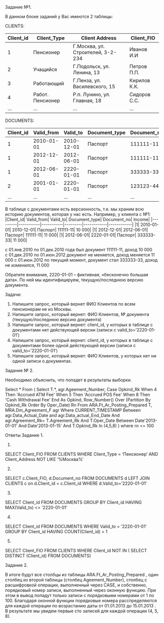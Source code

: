 Задание №1.

В данном блоке заданий у Вас имеются 2 таблицы:

CLIENTS:

|Client_id|	Client_Type|	Client Address|	Client_FIO|
|---------|-----------|-----------|---------|
|1|	Пенсионер|	Г.Москва, ул. Строителей, 3-2-234|	Иванов И.И|
|2|	Учащийся|	Г.Подольск, ул. Ленина, 13|	Петров П.П.|
|3|	Работающий|	Г.Пенза, ул. Василевского, 15|	Кирилов К.К.|
|4|	Работ. Пенсионер|	Р.п. Лунино, ул. Главная, 18|	Сидоров С.С.|
|…|	…	|…	|…|

DOCUMENTS:

|Client_id|	Valid_from|	Valid_to|	Document_type|	Document_no|	Income|
|---------|-----------|-----------|---------|------------|------------|
|1|	2010-01-01|	2010-12-01|	Паспорт|	111111-11|	10 000|
|1|	2012-12-01|	2012-06-01|	Паспорт|	111111-11|	11 000|
|1|	2012-06-01|	2220-01-01|	Паспорт|	333333-33|	11 000|
|2|	2001-01-01|	2220-01-01|	Паспорт|	123123-44|	5 000|
|…|	…	|…	|…|	…	|	…	|


В таблице с документами есть версионность, т.е. мы храним всю историю документов, которая у нас есть. Например, у клиента с №1:
|Client_id|	Valid_from|	Valid_to|	Document_type|	Document_no|	Income|
|---------|-----------|-----------|---------|------------|------------|
|1|	2010-01-01|	2010-12-01|	Паспорт|	111111-11|	10 000|
|1|	2012-12-01|	2012-06-01|	Паспорт|	111111-11|	11 000|
|1|	2012-06-01|	2220-01-01|	Паспорт|	333333-33|	11 000|

с 01.янв.2010 по 01.дек.2010 года был документ 111111-11, доход 10 000 <br>
с 01.дек.2010 по 01.июн.2012 документ не меняется, доход меняется 11 000
с 01.июн.2012 по текущий момент, документ стал 333333-33, доход не изменился, 11 000

Обратите внимание, 2220-01-01 – фиктивная, «бесконечно большая дата». По ней мы идентифицируем, текущую/последнюю версию документа.

Задачи:
1)	Напишите запрос, который вернет ФИО Клиентов по всем пенсионерам не из Москвы.
2)	Напишите запрос, который вернет: ФИО Клиентов, № документа (текущую/последнюю версию документа)
3)	Напишите запрос, который вернет: client_id, у которых в таблице с документами нет действующей версии (записи с valid_to=’2220-01-01’)
4)	Напишите запрос, который вернет: client_id, у которых в таблице с документами более одной действующей версии (записи с valid_to=’2220-01-01’)
5)	Напишите запрос, который вернет: ФИО Клиентов, у которых нет ни одной записи о документах.

Задание № 2.

Необходимо объяснить, что попадет в результаты выборки. 

Select * From (
  Select 
    T.*, 
    agr.Ageement_Number,
    Case Opkind_Rk 
      When 4 Then 'Accrued ATM Fee'
      When 5 Then 'Accrued POS Fee'
      When 8 Then 'Cash Withdrawal Fee'
    End As Opkind,
    Row_Number() Over (Partition By Opkind_Rk Order By Oper_Date) Rn
  From ARA.Ft_Ar_Posting_Prepared T,
     MRA.Dm_Agreement_F agr
  Where 
    CURRENT_TIMESTAMP Between agr.Data_Actual_Date and agr.Data_actual_End_Date 
     And agr.Agreement_Rk= T.Agreement_Rk
    And T.Oper_Date Between Date'2013-01-01' And  Date'2013-01-15'
    And T.Opkind_Rk In (4,5,8)
) 
where rn <= 100



Ответы
Задание 1.

1.
SELECT Client_FIO
FROM CLIENTS 
WHERE Client_Type = ‘Пенсионер’ AND Client_Address NOT LIKE ‘%Москва%’

2. 
SELECT c.Client_FIO, d.Document_no
FROM DOCUMENTS d LEFT JOIN CLIENTS c on d.Client_id = c.Client_id
WHERE d.Valid_to=’2220-01-01’

3.
SELECT Client_id
FROM DOCUMENTS
GROUP BY Client_id
HAVING MAX(Valid_to) <> ’2220-01-01’

4.
SELECT Client_id
FROM DOCUMENTS
WHERE Valid_to = ’2220-01-01’
GROUP BY Client_id
HAVING COUNT(Client_id) > 1


5.
SELECT Client_FIO
FROM CLIENTS
WHERE Client_id NOT IN (
SELECT DISTINCT (Client_id)
FROM DOCUMENTS)



Задание 2.


В итоге будут все столбцы из таблицы ARA.Ft_Ar_Posting_Prepared , один столбец из второй таблицы (столбец Ageement_Number), столбец с расшифровкой операции, выполненный через CASE, и собственно, порядковый номер записи, выполненный через оконную функцию. При этом в вывод попадут только записи с порядковыми номерами от 1 по 100. Благодаря оконной функции порядковые номера расспределяются для каждой операции по возрастанию даты от 01.01.2013 до 15.01.2013 . В результате мы увидем первые сто записей для каждой операции (4, 5, 8).





